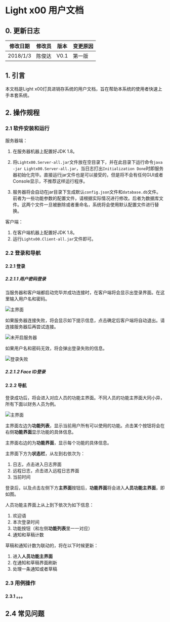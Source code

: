 # Light x00 用户文档


## 0. 更新日志

| 修改日期 | 修改员 | 版本 | 变更原因 |
| -- | --- | -- | --- |
| 2018/1/3 | 陈俊达 | V0.1 | 第一版 |

## 1. 引言

本文档是Light x00灯具进销存系统的用户文档，旨在帮助本系统的使用者快速上手本套系统。

## 2. 操作规程

### 2.1 软件安装和运行

服务器端：

1. 在服务器机器上配置好JDK 1.8。

2. 将`Lightx00.Server-all.jar`文件放在空目录下，并在此目录下运行命令`java -jar Lightx00.Server-all.jar`，当日志打出`Initialization Done`时即服务器初始化完毕。直接运行jar文件也是可以接受的，但是将不会有任何GUI或者Console显示，不推荐这样运行程序。

3. 服务器将会自动在jar目录下生成默认`config.json`文件和`database.db`文件。前者为一些功能参数的配置文件，请根据实际情况进行修改。后者为数据库文件。这两个文件一旦被删除或者重命名，系统将会使用默认配置文件进行替换。

客户端：

1. 在客户端机器上配置好JDK 1.8。
2. 运行`Lightx00.Client-all.jar`文件即可。

### 2.2 登录和导航

#### 2.2.1 登录

##### 2.2.1.1 用户密码登录

当服务器和客户端都启动完毕并成功连接时，在客户端将会显示出登录界面。在这里输入用户名和密码。

![主界面](/img/登录和导航/登录界面.png)

如果服务器连接失败，将会显示如下提示信息，点击确定后客户端将自动退出。请连接服务器后再尝试连接。

![未开启服务器](/img/登录和导航/未开启服务器.png)

如果用户名和密码无效，将会弹出登录失败的信息。

![登录失败](/img/登录和导航/登录失败.png)

##### 2.2.1.2 Face ID登录

#### 2.2.2 导航

登录成功后，将会进入对应人员的功能主界面。不同人员的功能主界面大同小异，所有下面以财务人员为例。

![主界面](/img/登录和导航/主界面.png)

主界面左边为**功能列表**，显示当前用户所有可以使用的功能。点击某个按钮将会在右侧**功能界面**显示功能的具体信息。

主界面右边的为**功能界面**，显示每个功能的具体信息。

主界面下方为**状态栏**，从左到右依次为：

1. 日志，点击进入日志界面
2. 远程日志，点击进入远程日志界面
3. 当前时间

登录后，以及点击左侧下方**主界面**按钮后，**功能界面**将会进入**人员功能主界面**，即如图。

人员功能主界面上从上到下依次为如下信息：

1. 欢迎语
2. 本次登录时间
3. 功能按钮（和左侧**功能列表**里一一对应）
4. 通知和草稿计数

草稿和通知计数为联动的，将在以下时候更新：

1. 进入**人员功能主界面**
2. 在通知和草稿界面刷新
3. 处理一条通知或者草稿

### 2.3 用例操作

#### 2.3.1 。。。

## 2.4 常见问题

